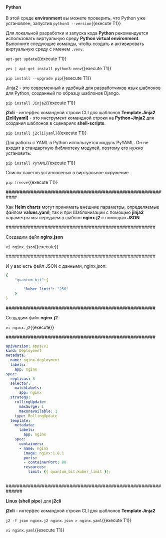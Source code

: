 
#### Python
В этой среде **environment** вы можете проверить, что Python уже установлен, запустив `python3 --version`{{execute T1}}

Для локальной разработки и запуска кода **Python** рекомендуется использовать виртуальную среду **Python virtual environment**. 
Выполните следующие команды, чтобы создать и активировать виртуальную среду с именем `.venv`.

`apt-get update`{{execute T1}}

`yes | apt-get install python3-venv`{{execute T1}}

`pip install --upgrade pip`{{execute T1}}

Jinja2 - это современный и удобный для разработчиков язык шаблонов для Python, созданный по образцу шаблонов Django. 

`pip install Jinja2`{{execute T1}}

**j2cli** - интерфес командной строки CLI  для шаблонов **Template Jinja2**
**j2cli[yaml]** - это инструмент командной строки на **Python-Jinja2** для создания шаблонов в сценариях **shell-scripts**.

`pip install j2cli[yaml]`{{execute T1}}

Для работы с YAML в Python используется модуль PyYAML. Он не входит в стандартную библиотеку модулей, поэтому его нужно установить:

`pip install PyYAML`{{execute T1}}

Список пакетов установленых в виртуальное окружение

`pip freeze`{{execute T1}}

############################################################

Как **Helm charts** могут принимать внешние параметры, определяемые файлом **values.yaml**, 
так и при Шаблонизации с помощью **jinja2**  параметры мы передаем в шаблон **nginx.j2** с помощью **JSON**

######################################################

Создадим файл **nginx.json**

`vi nginx.json`{{execute}}

######################################################

И у вас есть файл JSON с данными, nginx.json:

```yaml
{
    "quantum_bit":{

        "kuber_limit": "256"
    }
}
```
######################################################


Создадим файл **nginx.j2**

`vi nginx.j2`{{execute}}

######################################################

```yaml
apiVersion: apps/v1
kind: Deployment
metadata:
  name: nginx-deployment
  labels:
    app: nginx
spec:
  replicas: 5
  selector:
    matchLabels:
      app: nginx
  strategy:
    rollingUpdate:
      maxSurge: 1
      maxUnavailable: 1
    type: RollingUpdate
  template:
    metadata:
      labels:
        app: nginx
    spec:
      containers:
      - name: nginx
        image: nginx:1.8.1
        ports:
        - containerPort: 80
        resources:
          limit: {{ quantum_bit.kuber_limit }};
          
```

##############################################################

**Linux (shell pipe**) для **j2cli** 

**j2cli** - интерфес командной строки CLI  для шаблонов **Template Jinja2**

`j2 -f json nginx.j2 nginx.json > nginx.yaml`{{execute T1}}

`vi nginx.yaml`{{execute T1}}


